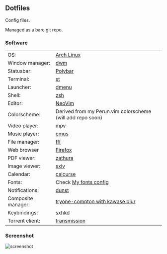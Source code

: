 ## Dotfiles ##

Config files.

Managed as a bare git repo.

### Software ###

|                    |                                                          |
|--------------------|----------------------------------------------------------|
| OS:                | [Arch Linux](https://www.archlinux.org/)                 |
| Window manager:    | [dwm](https://github.com/ttr3dp/dwm)                 |
| Statusbar:         | [Polybar](https://polybar.github.io/)                    |
| Terminal:          | [st](https://github.com/ttr3dp/st)                   |
| Launcher:          | [dmenu](https://github.com/ttr3dp/dmenu)             |
| Shell:             | [zsh](http://zsh.sourceforge.net/)                       |
| Editor:            | [NeoVim](https://neovim.io/)                             |
| Colorscheme:       | Derived from my Perun.vim colorscheme (will add repo soon) |
| Video player:      | [mpv](https://mpv.io/)                                   |
| Music player:      | [cmus](https://cmus.github.io/)                          |
| File manager:      | [fff](https://github.com/dylanaraps/fff)                 |
| Web browser        | [Firefox](https://www.mozilla.org/en-US/firefox/new/)    |
| PDF viewer:        | [zathura](https://wiki.archlinux.org/index.php/Zathura)  |
| Image viewer:      | [sxiv](https://github.com/muennich/sxiv)                 |
| Calendar:          | [calcurse](https://calcurse.org/)                        |
| Fonts:             | Check [My fonts config](https://github.com/ttr3dp/dots/blob/master/.config/fontconfig/fonts.conf) |
| Notifications:     | [dunst](https://dunst-project.org/)                      |
| Composite manager: | [tryone-compton with kawase blur](https://github.com/tryone144/compton)               |
| Keybindings:       | [sxhkd](https://github.com/baskerville/sxhkd)            |
| Torrent client:    | [transmission](https://transmissionbt.com/)              |

### Screenshot ###

![screenshot](https://github.com/ttr3dp/dots/blob/master/scrot.png)
